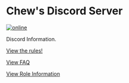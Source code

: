 # Chew's Discord Server

[![online](https://discordapp.com/api/guilds/134445052805120001/widget.png)](https://discord.gg/0kYlxgkh65QhZAjm)

Discord Information. 

[View the rules!](info/Rules)

[View FAQ](info/FAQ)

[View Role Information](info/Roles)

